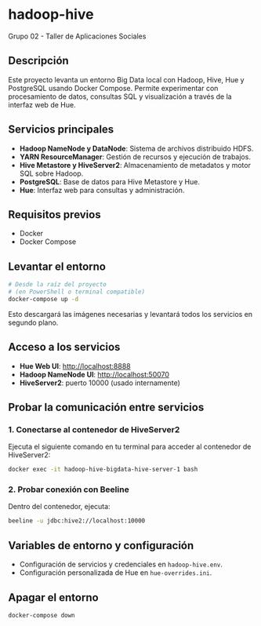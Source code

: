 # hadoop-hive
Grupo 02 - Taller de Aplicaciones Sociales

## Descripción

Este proyecto levanta un entorno Big Data local con Hadoop, Hive, Hue y PostgreSQL usando Docker Compose. Permite experimentar con procesamiento de datos, consultas SQL y visualización a través de la interfaz web de Hue.

## Servicios principales

- **Hadoop NameNode y DataNode**: Sistema de archivos distribuido HDFS.
- **YARN ResourceManager**: Gestión de recursos y ejecución de trabajos.
- **Hive Metastore y HiveServer2**: Almacenamiento de metadatos y motor SQL sobre Hadoop.
- **PostgreSQL**: Base de datos para Hive Metastore y Hue.
- **Hue**: Interfaz web para consultas y administración.

## Requisitos previos

- Docker
- Docker Compose

## Levantar el entorno

```sh
# Desde la raíz del proyecto
# (en PowerShell o terminal compatible)
docker-compose up -d
```

Esto descargará las imágenes necesarias y levantará todos los servicios en segundo plano.

## Acceso a los servicios

- **Hue Web UI**: [http://localhost:8888](http://localhost:8888)
- **Hadoop NameNode UI**: [http://localhost:50070](http://localhost:50070)
- **HiveServer2**: puerto 10000 (usado internamente)

## Probar la comunicación entre servicios

### 1. Conectarse al contenedor de HiveServer2

Ejecuta el siguiente comando en tu terminal para acceder al contenedor de HiveServer2:

```sh
docker exec -it hadoop-hive-bigdata-hive-server-1 bash
```

### 2. Probar conexión con Beeline

Dentro del contenedor, ejecuta:

```sh
beeline -u jdbc:hive2://localhost:10000
```



## Variables de entorno y configuración

- Configuración de servicios y credenciales en `hadoop-hive.env`.
- Configuración personalizada de Hue en `hue-overrides.ini`.

## Apagar el entorno

```sh
docker-compose down
```



